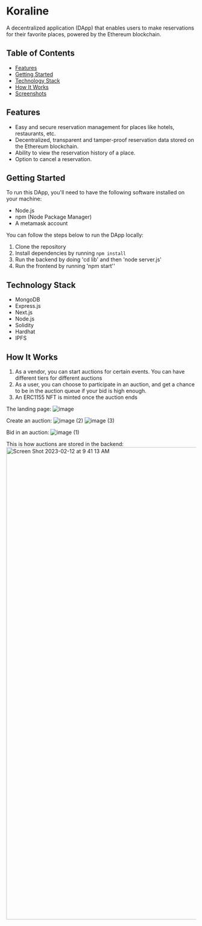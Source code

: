 # Koraline

A decentralized application (DApp) that enables users to make reservations for their favorite places, powered by the Ethereum blockchain.

## Table of Contents
- [Features](#features)
- [Getting Started](#getting-started)
- [Technology Stack](#technology-stack)
- [How It Works](#how-it-works)
- [Screenshots](#screenshots)


## Features
- Easy and secure reservation management for places like hotels, restaurants, etc.
- Decentralized, transparent and tamper-proof reservation data stored on the Ethereum blockchain.
- Ability to view the reservation history of a place.
- Option to cancel a reservation.

## Getting Started
To run this DApp, you'll need to have the following software installed on your machine:
- Node.js
- npm (Node Package Manager)
- A metamask account


You can follow the steps below to run the DApp locally:
1. Clone the repository
2. Install dependencies by running `npm install`
3. Run the backend by doing 'cd lib' and then 'node server.js'
4. Run the frontend by running 'npm start''


## Technology Stack
- MongoDB
- Express.js
- Next.js
- Node.js
- Solidity
- Hardhat
- IPFS



## How It Works
1. As a vendor, you can start auctions for certain events. You can have different tiers for different auctions
2. As a user, you can choose to participate in an auction, and get a chance to be in the auction queue if your bid is high enough. 
3. An ERC1155 NFT is minted once the auction ends



The landing page:
![image](https://user-images.githubusercontent.com/34083543/218320064-8c824dde-2e43-4a2b-8987-1b497ef22a4c.png)


Create an auction:
![image (2)](https://user-images.githubusercontent.com/34083543/218320080-65634b71-48c8-4c34-a2c6-b454592ca1a5.png)
![image (3)](https://user-images.githubusercontent.com/34083543/218320095-063678ab-516e-4e9d-9067-18f729b8d520.png)


Bid in an auction:
![image (1)](https://user-images.githubusercontent.com/34083543/218320118-af1a8de3-c8f7-426e-8d22-cd490398d097.png)



This is how auctions are stored in the backend:
<img width="1252" alt="Screen Shot 2023-02-12 at 9 41 13 AM" src="https://user-images.githubusercontent.com/34083543/218319216-fbbe71e4-c126-41cd-a715-9e3145506bb9.png">





